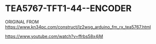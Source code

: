 # TEA5767-TFT1-44--ENCODER

ORIGINAL FROM https://www.kn34pc.com/construct/lz2wsg_arduino_fm_rx_tea5767.html 

https://www.youtube.com/watch?v=ffrbs58x4jM

